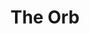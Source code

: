 ---
title: "The Orb"
summary: "Long-running UK electronic group, originally formed by and in 1988, that grew out of a love of ambient music and dub, soundscapes and science fiction. Due to the early work in this style, The Orb became pioneers of the early-90's-born \"ambient house\" genre. The group's lineup has shifted over the years, with Alex being the only consistent member. Notable members include and . Though he was never officially a member, was instrumental throughout the group's existence, and co-owned the label with Alex ."
image: "the-orb.jpg"
apple_music_artist_url: "https://music.apple.com/gb/artist/the-orb/77255"
wikipedia_url: "none"
---